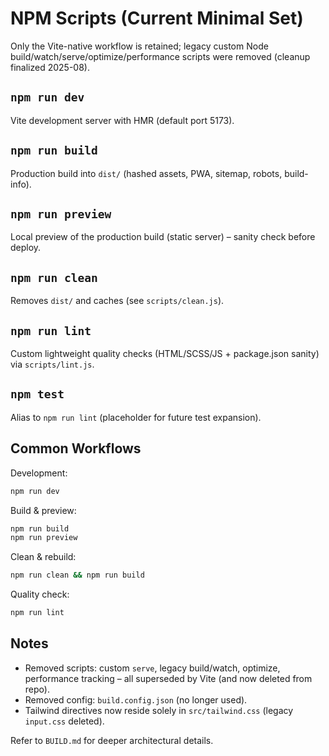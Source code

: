 # NPM Scripts (Current Minimal Set)

Only the Vite-native workflow is retained; legacy custom Node build/watch/serve/optimize/performance scripts were removed (cleanup finalized 2025-08).

## `npm run dev`

Vite development server with HMR (default port 5173).

## `npm run build`

Production build into `dist/` (hashed assets, PWA, sitemap, robots, build-info).

## `npm run preview`

Local preview of the production build (static server) – sanity check before deploy.

## `npm run clean`

Removes `dist/` and caches (see `scripts/clean.js`).

## `npm run lint`

Custom lightweight quality checks (HTML/SCSS/JS + package.json sanity) via `scripts/lint.js`.

## `npm test`

Alias to `npm run lint` (placeholder for future test expansion).

## Common Workflows

Development:

```bash
npm run dev
```

Build & preview:

```bash
npm run build
npm run preview
```

Clean & rebuild:

```bash
npm run clean && npm run build
```

Quality check:

```bash
npm run lint
```

## Notes

- Removed scripts: custom `serve`, legacy build/watch, optimize, performance tracking – all superseded by Vite (and now deleted from repo).
- Removed config: `build.config.json` (no longer used).
- Tailwind directives now reside solely in `src/tailwind.css` (legacy `input.css` deleted).

Refer to `BUILD.md` for deeper architectural details.
